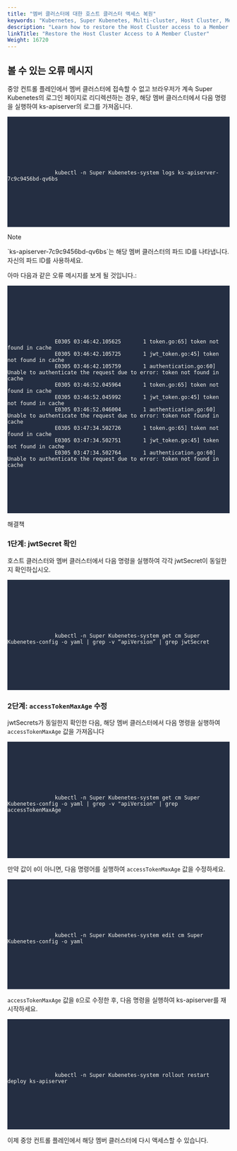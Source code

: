 ```yaml
---
title: "멤버 클러스터에 대한 호스트 클러스터 액세스 복원"
keywords: "Kubernetes, Super Kubenetes, Multi-cluster, Host Cluster, Member Cluster"
description: "Learn how to restore the Host Cluster access to a Member Cluster."
linkTitle: "Restore the Host Cluster Access to A Member Cluster"
Weight: 16720
---
```


## 볼 수 있는 오류 메시지

중앙 컨트롤 플레인에서 멤버 클러스터에 접속할 수 없고 브라우저가 계속 Super Kubenetes의 로그인 페이지로 리디렉션하는 경우, 해당 멤버 클러스터에서 다음 명령을 실행하여 ks-apiserver의 로그를 가져옵니다.

<article className="highlight">
   <pre style="color: rgb(248, 248, 242); background: rgb(36, 46, 66); tab-size: 4;">
      <div className="copy-code-button" title="Copy Code"></div>
      <div className="code-over-div">
         <code>
            <p>
               kubectl -n Super Kubenetes-system logs ks-apiserver-7c9c9456bd-qv6bs
            </p>
         </code>
      </div>
   </pre>
</article>

<div className="notices note">
  <p>Note</p>
  <div>
    `ks-apiserver-7c9c9456bd-qv6bs`는 해당 멤버 클러스터의 파드 ID를 나타냅니다. 자신의 파드 ID를 사용하세요.
  </div>
</div>


아마 다음과 같은 오류 메시지를 보게 될 것입니다.:

<article className="highlight">
   <pre style="color: rgb(248, 248, 242); background: rgb(36, 46, 66); tab-size: 4;">
      <div className="copy-code-button" title="Copy Code"></div>
      <div className="code-over-div">
         <code>
            <p>
               E0305 03:46:42.105625       1 token.go:65] token not found in cache
               E0305 03:46:42.105725       1 jwt_token.go:45] token not found in cache
               E0305 03:46:42.105759       1 authentication.go:60] Unable to authenticate the request due to error: token not found in cache
               E0305 03:46:52.045964       1 token.go:65] token not found in cache
               E0305 03:46:52.045992       1 jwt_token.go:45] token not found in cache
               E0305 03:46:52.046004       1 authentication.go:60] Unable to authenticate the request due to error: token not found in cache
               E0305 03:47:34.502726       1 token.go:65] token not found in cache
               E0305 03:47:34.502751       1 jwt_token.go:45] token not found in cache
               E0305 03:47:34.502764       1 authentication.go:60] Unable to authenticate the request due to error: token not found in cache
            </p>
         </code>
      </div>
   </pre>
</article>

해결책

### 1단계: jwtSecret 확인

호스트 클러스터와 멤버 클러스터에서 다음 명령을 실행하여 각각 jwtSecret이 동일한지 확인하십시오.

<article className="highlight">
   <pre style="color: rgb(248, 248, 242); background: rgb(36, 46, 66); tab-size: 4;">
      <div className="copy-code-button" title="Copy Code"></div>
      <div className="code-over-div">
         <code>
            <p>
               kubectl -n Super Kubenetes-system get cm Super Kubenetes-config -o yaml | grep -v “apiVersion” | grep jwtSecret
            </p>
         </code>
      </div>
   </pre>
</article>

### 2단계: `accessTokenMaxAge` 수정

jwtSecrets가 동일한지 확인한 다음, 해당 멤버 클러스터에서 다음 명령을 실행하여 `accessTokenMaxAge` 값을 가져옵니다

<article className="highlight">
   <pre style="color: rgb(248, 248, 242); background: rgb(36, 46, 66); tab-size: 4;">
      <div className="copy-code-button" title="Copy Code"></div>
      <div className="code-over-div">
         <code>
            <p>
               kubectl -n Super Kubenetes-system get cm Super Kubenetes-config -o yaml | grep -v "apiVersion" | grep accessTokenMaxAge
            </p>
         </code>
      </div>
   </pre>
</article>

만약 값이 `0`이 아니면, 다음 명령어를 실행하여 `accessTokenMaxAge` 값을 수정하세요.

<article className="highlight">
   <pre style="color: rgb(248, 248, 242); background: rgb(36, 46, 66); tab-size: 4;">
      <div className="copy-code-button" title="Copy Code"></div>
      <div className="code-over-div">
         <code>
            <p>
               kubectl -n Super Kubenetes-system edit cm Super Kubenetes-config -o yaml
            </p>
         </code>
      </div>
   </pre>
</article>

`accessTokenMaxAge` 값을 `0`으로 수정한 후, 다음 명령을 실행하여 ks-apiserver를 재시작하세요.

<article className="highlight">
   <pre style="color: rgb(248, 248, 242); background: rgb(36, 46, 66); tab-size: 4;">
      <div className="copy-code-button" title="Copy Code"></div>
      <div className="code-over-div">
         <code>
            <p>
               kubectl -n Super Kubenetes-system rollout restart deploy ks-apiserver
            </p>
         </code>
      </div>
   </pre>
</article>

이제 중앙 컨트롤 플레인에서 해당 멤버 클러스터에 다시 액세스할 수 있습니다.